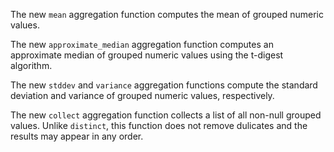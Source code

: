 The new `mean` aggregation function computes the mean of grouped numeric values.

The new `approximate_median` aggregation function computes an approximate median
of grouped numeric values using the t-digest algorithm.

The new `stddev` and `variance` aggregation functions compute the standard
deviation and variance of grouped numeric values, respectively.

The new `collect` aggregation function collects a list of all non-null grouped
values. Unlike `distinct`, this function does not remove dulicates and the
results may appear in any order.
